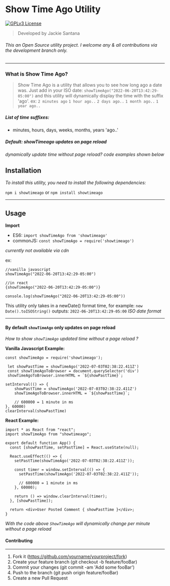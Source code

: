 # Show Time Ago Utility
[![GPLv3 License](https://img.shields.io/badge/License-GPL%20v3-yellow.svg)](https://opensource.org/licenses/)

> Developed by Jackie Santana

###### This an Open Source utility project. I welcome any & all contributions via the development branch only.
---

### What is Show Time Ago?
> Show Time Ago is a utility that allows you to see how long ago a date was. Just add in your ISO date: `showTimeAgo("2022-06-20T13:42:29-05:00")` and this utility will dynamically display the time with the suffix 'ago'. ex: `2 minutes ago` `1 hour ago..` `2 days ago..` `1 month ago..` `1 year ago..`

##### List of time suffixes:
- minutes, hours, days, weeks, months, years 'ago..'

##### Default: showTimeago updates on page reload
 _dynamically update time without page reload? code examples shown below_

## Installation
 _To install this utility, you need to install the following dependencies:_

`npm i showtimeago` or `npm install showtimeago`

___
## Usage

**Import**

- ES6: `import showTimeAgo from 'showtimeago'`
- commonJS: `const showTimeAgo = require('showtimeago')`

_currently not available via cdn_

ex:
```
//vanilla javascript
showTimeAgo("2022-06-20T13:42:29-05:00")

//in react
{showTimeAgo("2022-06-20T13:42:29-05:00")}

console.log(showTimeAgo("2022-06-20T13:42:29-05:00"))
```

This utility only takes in a newDate() format time, for example: 
`new Date().toISOString()` 
outputs: `2022-06-20T13:42:29-05:00` _ISO date format_

---
#### By default `showTimeAgo` only updates on page reload

_How to show `showTimeAgo` updated time without a page reload ?_

**Vanilla Javascript Example:**

```
const showTimeAgo = require('showtimeago');

 let showPastTime = showTimeAgo('2022-07-03T02:38:22.411Z')
 const showTimeAgoToBrowser = document.querySelector('div')
 showTimeAgoToBrowser.innerHTML = `${showPastTime}`;

setInterval(() => {
    showPastTime = showTimeAgo('2022-07-03T02:38:22.411Z')
    showTimeAgoToBrowser.innerHTML = `${showPastTime}`;

    // 600000 = 1 minute in ms
}, 60000)
clearInterval(showPastTime)
```

**React Example:**
```
import * as React from "react";
import showTimeAgo from "showtimeago";

export default function App() {
  const [showPastTime, setPastTime] = React.useState(null);

  React.useEffect(() => {
    setPastTime(showTimeAgo('2022-07-03T02:38:22.411Z'));

    const timer = window.setInterval(() => {
      setPastTime(showTimeAgo('2022-07-03T02:38:22.411Z'));

      // 600000 = 1 minute in ms
    }, 60000);

    return () => window.clearInterval(timer);
  }, [showPastTime]);

  return <div>User Posted Comment { showPastTime }</div>;
}
```
_With the code above `ShowTimeAgo` will dynamically change per minute without a page reload_

#### Contributing
***
1) Fork it (https://github.com/yourname/yourproject/fork)
2) Create your feature branch (git checkout -b feature/fooBar)
3) Commit your changes (git commit -am 'Add some fooBar')
4) Push to the branch (git push origin feature/fooBar)
5) Create a new Pull Request

